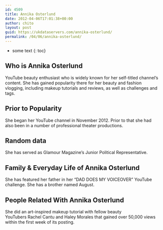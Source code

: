 ```yaml
---
id: 4509
title: Annika Osterlund
date: 2012-04-06T17:01:38+00:00
author: chito
layout: post
guid: https://ukdataservers.com/annika-osterlund/
permalink: /04/06/annika-osterlund/
---
```


* some text
{: toc}
          
          
## Who is  Annika Osterlund
                  
                  
                  
YouTube beauty enthusiast who is widely known for her self-titled channel&#8217;s content. She has gained popularity there for her beauty and fashion vlogging, including makeup tutorials and reviews, as well as challenges and tags. 
                  
                
                
                
## Prior to Popularity 
                  
                  
                  
She began her YouTube channel in November 2012. Prior to that she had also been in a number of professional theater productions. 
                  
                
                
                
## Random data 
                  
                  
                  
She has served as Glamour Magazine&#8217;s Junior Political Representative.
                  
                
                
                
## Family & Everyday Life of Annika Osterlund
                  
                  
                  
She has featured her father in her &#8220;DAD DOES MY VOICEOVER&#8221; YouTube challenge. She has a brother named August.
                  
                
                
                
## People Related With  Annika Osterlund
                  
                  
                  
She did an art-inspired makeup tutorial with fellow beauty YouTubers Rachel Cantu and Haley Morales that gained over 50,000 views within the first week of its posting.
                  
                
              
            
          
          
          
    
    
  

